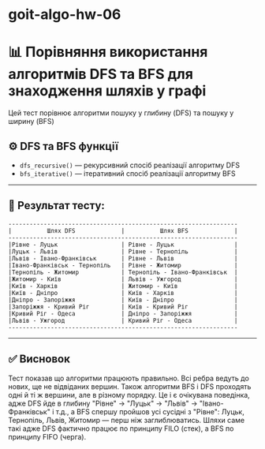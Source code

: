 # goit-algo-hw-06
# 📊 Порівняння використання алгоритмів DFS та BFS для знаходження шляхів у графі

Цей тест порівнює алгоритми пошуку у глибину (DFS) та пошуку у ширину (BFS)

## ⚙️ DFS та BFS функції

- `dfs_recursive()` — рекурсивний спосіб реалізації алгоритму DFS
- `bfs_iterative()` — ітеративний спосіб реалізації алгоритму BFS

---

## 🔬 Результат тесту:

```
-----------------------------------------------------------------
|          Шлях DFS             |          Шлях BFS             |
-----------------------------------------------------------------
|Рівне - Луцьк                  | Рівне - Луцьк                 |
|Луцьк - Львів                  | Рівне - Тернопіль             |
|Львів - Івано-Франківськ       | Рівне - Львів                 |
|Івано-Франківськ - Тернопіль   | Рівне - Житомир               |
|Тернопіль - Житомир            | Тернопіль - Івано-Франківськ  |
|Житомир - Київ                 | Львів - Ужгород               |
|Київ - Харків                  | Житомир - Київ                |
|Київ - Дніпро                  | Київ - Харків                 |
|Дніпро - Запоріжжя             | Київ - Дніпро                 |
|Запоріжжя - Кривий Ріг         | Київ - Кривий Ріг             |
|Кривий Ріг - Одеса             | Дніпро - Запоріжжя            |
|Львів - Ужгород                | Кривий Ріг - Одеса            |
-----------------------------------------------------------------
```

---

## ✅ Висновок

Тест показав що алгоритми працюють правильно. Всі ребра ведуть до нових, ще не відвіданих вершин. Також алгоритми BFS і DFS проходять одні й ті ж вершини, але в різному порядку. Це і є очікувана поведінка, адже DFS йде в глибину "Рівне" → "Луцьк" → "Львів" → "Івано-Франківськ" і т.д., а BFS спершу пройшов усі сусідні з "Рівне": Луцьк, Тернопіль, Львів, Житомир — перш ніж заглиблюватись. Шляхи саме такі адже DFS фактично працює по принципу FILO (стек), а BFS по принципу FIFO (черга).